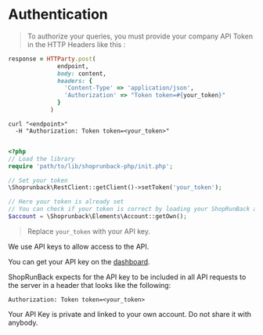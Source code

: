 # Authentication

> To authorize your queries, you must provide your company API Token in the HTTP Headers like this :

```ruby
response = HTTParty.post(
              endpoint,
              body: content,
              headers: {
                'Content-Type' => 'application/json',
                'Authorization' => "Token token=#{your_token}"
              }
            )
```

```shell
curl "<endpoint>"
  -H "Authorization: Token token=<your_token>"
```

```php

<?php
// Load the library
require 'path/to/lib/shoprunback-php/init.php';

// Set your token
\Shoprunback\RestClient::getClient()->setToken('your_token');

// Here your token is already set
// You can check if your token is correct by loading your ShopRunBack account
$account = \Shoprunback\Elements\Account::getOwn();
```

> Replace `your_token` with your API key.

We use API keys to allow access to the API.

You can get your API key on the [dashboard](http://dashboard.shoprunback.com/tokens).

ShopRunBack expects for the API key to be included in all API requests to the server in a header that looks like the following:

`Authorization: Token token=<your_token>`


<aside class="notice">
Your API Key is private and linked to your own account. Do not share it with anybody.
</aside>

